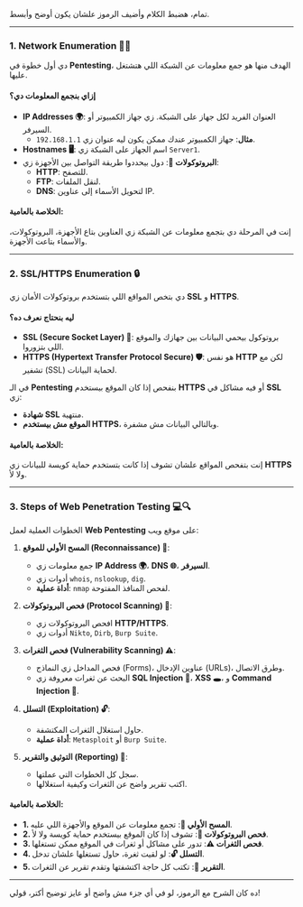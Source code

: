 تمام، هضبط الكلام وأضيف الرموز علشان يكون أوضح وأبسط.

---

### **1. Network Enumeration 🕵️‍♂️**

دي أول خطوة في **Pentesting**، الهدف منها هو جمع معلومات عن الشبكة اللي هتشتغل عليها.

#### إزاي بنجمع المعلومات دي؟

- **IP Addresses 🌍**: العنوان الفريد لكل جهاز على الشبكة. زي جهاز الكمبيوتر أو السيرفر.
    - **مثال**: جهاز الكمبيوتر عندك ممكن يكون ليه عنوان زي `192.168.1.1`.
- **Hostnames 🖥️**: اسم الجهاز على الشبكة زي `Server1`.
- **البروتوكولات 📡**: دول بيحددوا طريقة التواصل بين الأجهزة زي:
    - **HTTP**: للتصفح.
    - **FTP**: لنقل الملفات.
    - **DNS**: لتحويل الأسماء إلى عناوين IP.

#### **الخلاصة بالعامية:**

إنت في المرحلة دي بتجمع معلومات عن الشبكة زي العناوين بتاع الأجهزة، البروتوكولات، والأسماء بتاعت الأجهزة.

---

### **2. SSL/HTTPS Enumeration 🔒**

دي بتخص المواقع اللي بتستخدم بروتوكولات الأمان زي **SSL** و **HTTPS**.

#### ليه بنحتاج نعرف ده؟

- **SSL (Secure Socket Layer) 🔑**: بروتوكول بيحمي البيانات بين جهازك والموقع اللي بتزوروا.
- **HTTPS (Hypertext Transfer Protocol Secure) 🛡️**: هو نفس **HTTP** لكن مع تشفير (SSL) لحماية البيانات.

في الـ **Pentesting** بنفحص إذا كان الموقع بيستخدم **HTTPS** أو فيه مشاكل في **SSL** زي:

- **شهادة SSL** منتهية.
- **الموقع مش بيستخدم HTTPS**، وبالتالي البيانات مش مشفرة.

#### **الخلاصة بالعامية:**

إنت بتفحص المواقع علشان تشوف إذا كانت بتستخدم حماية كويسة للبيانات زي **HTTPS** ولا لأ.

---

### **3. Steps of Web Penetration Testing 💻🔍**

الخطوات العملية لعمل **Web Pentesting** على موقع ويب:

1. **المسح الأولي للموقع (Reconnaissance) 🧐**:
    
    - جمع معلومات زي **IP Address 🌍**، **DNS 🌐**، **السيرفر**.
    - أدوات زي `whois`, `nslookup`, `dig`.
    - **أداة عملية**: `nmap` لفحص المنافذ المفتوحة.
2. **فحص البروتوكولات (Protocol Scanning) 📡**:
    
    - افحص البروتوكولات زي **HTTP/HTTPS**.
    - أدوات زي `Nikto`, `Dirb`, `Burp Suite`.
3. **فحص الثغرات (Vulnerability Scanning) ⚠️**:
    
    - فحص المداخل زي النماذج (Forms)، عناوين الإدخال (URLs)، وطرق الاتصال.
    - البحث عن ثغرات معروفة زي **SQL Injection 🛑**، **XSS 🕳️**، و **Command Injection 🔨**.
4. **التسلل (Exploitation) 🔓**:
    
    - حاول استغلال الثغرات المكتشفة.
    - **أداة عملية**: `Metasploit` أو `Burp Suite`.
5. **التوثيق والتقرير (Reporting) 📑**:
    
    - سجل كل الخطوات التي عملتها.
    - اكتب تقرير واضح عن الثغرات وكيفية استغلالها.

#### **الخلاصة بالعامية:**

- **1. المسح الأولي 🧐**: تجمع معلومات عن الموقع والأجهزة اللي عليه.
- **2. فحص البروتوكولات 📡**: تشوف إذا كان الموقع بيستخدم حماية كويسة ولا لأ.
- **3. فحص الثغرات ⚠️**: تدور على مشاكل أو ثغرات في الموقع ممكن تستغلها.
- **4. التسلل 🔓**: لو لقيت ثغرة، حاول تستغلها علشان تدخل.
- **5. التقرير 📑**: تكتب كل حاجة اكتشفتها وتقدم تقرير عن الثغرات.

---

ده كان الشرح مع الرموز، لو في أي جزء مش واضح أو عايز توضيح أكتر، قولي!